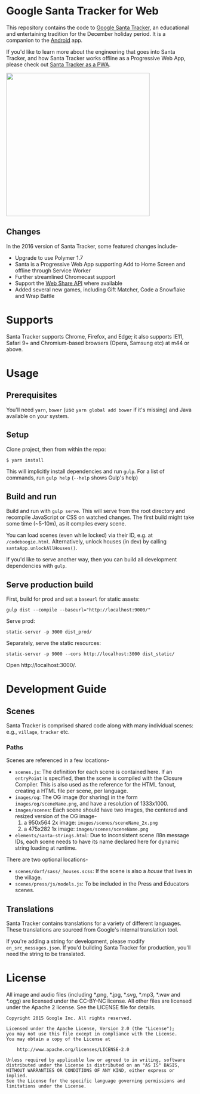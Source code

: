 Google Santa Tracker for Web
============================

This repository contains the code to [Google Santa Tracker](https://santatracker.google.com), an educational and entertaining tradition for the December holiday period.
It is a companion to the [Android](https://github.com/google/santa-tracker-android) app.

If you'd like to learn more about the engineering that goes into Santa Tracker, and how Santa Tracker works offline as a Progressive Web App, please check out [Santa Tracker as a PWA](https://developers.google.com/web/showcase/2017/santa).

<img src="https://storage.googleapis.com/santa/santa-preview.jpeg" width="384" align="center" />

## Changes

In the 2016 version of Santa Tracker, some featured changes include-

* Upgrade to use Polymer 1.7
* Santa is a Progressive Web App supporting Add to Home Screen and offline through Service Worker
* Further streamlined Chromecast support
* Support the [Web Share API](https://developers.google.com/web/updates/2016/10/navigator-share) where available
* Added several new games, including Gift Matcher, Code a Snowflake and Wrap Battle

# Supports

Santa Tracker supports Chrome, Firefox, and Edge; it also supports IE11, Safari 9+ and Chromium-based browsers (Opera, Samsung etc) at m44 or above.

# Usage

## Prerequisites

You'll need `yarn`, `bower` (use `yarn global add bower` if it's missing) and Java available on your system.

## Setup

Clone project, then from within the repo:

```bash
$ yarn install
```

This will implicitly install dependencies and run `gulp`.
For a list of commands, run `gulp help` (`--help` shows Gulp's help)

## Build and run

Build and run with `gulp serve`.
This will serve from the root directory and recompile JavaScript or CSS on watched changes.
The first build might take some time (~5-10m), as it compiles every scene.

You can load scenes (even while locked) via their ID, e.g. at `/codeboogie.html`.
Alternatively, unlock houses (in dev) by calling `santaApp.unlockAllHouses()`.

If you'd like to serve another way, then you can build all development dependencies with `gulp`.

## Serve production build

First, build for prod and set a `baseurl` for static assets:

    gulp dist --compile --baseurl="http://localhost:9000/"

Serve prod:

    static-server -p 3000 dist_prod/

Separately, serve the static resources:

    static-server -p 9000 --cors http://localhost:3000 dist_static/

Open http://localhost:3000/.

# Development Guide

## Scenes

Santa Tracker is comprised shared code along with many individual scenes: e.g., `village`, `tracker` etc.

### Paths

Scenes are referenced in a few locations-

* `scenes.js`: The definition for each scene is contained here.
  If an `entryPoint` is specified, then the scene is compiled with the Closure Compiler.
  This is also used as the reference for the HTML fanout, creating a HTML file per scene, per language.
* `images/og`: The OG image (for sharing) in the form `images/og/sceneName.png`, and have a resolution of 1333x1000.
* `images/scenes`: Each scene should have two images, the centered and resized version of the OG image-
  1. a 950x564 2x image: `images/scenes/sceneName_2x.png`
  1. a 475x282 1x image: `images/scenes/sceneName.png`
* `elements/santa-strings.html`: Due to inconsistent scene i18n message IDs, each scene needs to have its name declared here for dynamic string loading at runtime.

There are two optional locations-

* `scenes/dorf/sass/_houses.scss`: If the scene is also a _house_ that lives in the village.
* `scenes/press/js/models.js`: To be included in the Press and Educators scenes.

## Translations

Santa Tracker contains translations for a variety of different languages.
These translations are sourced from Google's internal translation tool.

If you're adding a string for development, please modify `en_src_messages.json`.
If you'd building Santa Tracker for production, you'll need the string to be translated.

# License

All image and audio files (including *.png, *.jpg, *.svg, *.mp3, *.wav 
and *.ogg) are licensed under the CC-BY-NC license. All other files are 
licensed under the Apache 2 license. See the LICENSE file for details.

    Copyright 2015 Google Inc. All rights reserved.
    
    Licensed under the Apache License, Version 2.0 (the "License");
    you may not use this file except in compliance with the License.
    You may obtain a copy of the License at
    
        http://www.apache.org/licenses/LICENSE-2.0
    
    Unless required by applicable law or agreed to in writing, software
    distributed under the License is distributed on an "AS IS" BASIS,
    WITHOUT WARRANTIES OR CONDITIONS OF ANY KIND, either express or implied.
    See the License for the specific language governing permissions and
    limitations under the License.
